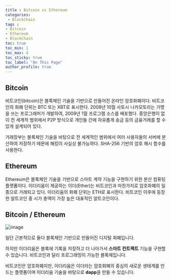 ```yaml
---
title : Bitcoin vs Ethereum
categories:
 - BlockChain
tags :
- Bitcoin
- Ethereum
- BlockChain
toc: true
toc_min: 1
toc_max: 4
toc_sticky: true
toc_label: "On This Page"
author_profile: true
---
```


## Bitcoin

비트코인(bitcoin)은 블록체인 기술을 기반으로 만들어진 온라인 암호화폐이다. 비트코인의 화폐 단위는 BTC 또는 XBT로 표시한다. 2008년 10월 사토시 나카모토라는 가명을 쓰는 프로그래머가 개발하여, 2009년 1월 프로그램 소스를 배포했다. 중앙은행이 없이 전 세계적 범위에서 P2P 방식으로 개인들 간에 자유롭게 송금 등의 금융거래를 할 수 있게 설계되어 있다.

거래장부는 블록체인 기술을 바탕으로 전 세계적인 범위에서 여러 사용자들의 서버에 분산하여 저장하기 때문에 해킹이 사실상 불가능하다. SHA-256 기반의 암호 해시 함수를 사용한다.

## Ethereum

Ethereum은 블록체인 기술을 기반으로 스마트 계약 기능을 구현하기 위한 분산 컴퓨팅 플랫폼이다. 이더리움이 제공하는 이더(Ether)는 비트코인과 마찬가지로 암호화폐의 일종으로 거래되고 있다.
이더리움의 화폐 단위는 ETH로 표시한다. 비트코인 이후에 등장한 알트코인 중 시가 총액이 가장 높은 대표적인 알트코인이다.

## Bitcoin / Ethereum

![image](https://user-images.githubusercontent.com/44635266/69493946-df583680-0ef8-11ea-965d-4639a8fc5ef5.png)

일단 근본적으로 둘다 블록체인 기반으로 만들어진 디지털 화폐입니다.

하지만 이더리움은 블록에 기록을 저장하고 더 나아가서 **스마트 컨트랙트** 기능을 구현할 수 있습니다. 비트코인과 달리 프로그래밍이 가능한 블록체입니다.

비트코인은 암호화폐지만, 이더리움은 이더라는 암호화폐의 중심의 새로운 생태계를 만드는 플랫폼이며 이더리움 기술을 바탕으로 **dapp**을 만들 수 있습니다.



